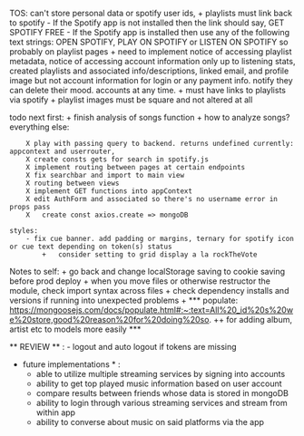 TOS: can't store personal data or spotify user ids,
    + playlists must link back to spotify
        - If the Spotify app is not installed then the link should say, GET SPOTIFY FREE
        - If the Spotify app is installed then use any of the following text strings: OPEN SPOTIFY, PLAY ON SPOTIFY or LISTEN ON SPOTIFY so probably on playlist pages
    + need to implement notice of accessing playlist metadata, notice of accessing account information only up to listening stats, created playlists and associated info/descriptions, linked email, and profile image but not account information for login or any payment info. notify they can delete their mood. accounts at any time.
    + must have links to playlists via spotify
    + playlist images must be square and not altered at all

todo next
    first:
        +   finish analysis of songs function
        +   how to analyze songs?
    everything else:

        X play with passing query to backend. returns undefined currently: appcontext and userrouter,
        X create consts gets for search in spotify.js
        X implement routing between pages at certain endpoints
        X fix searchbar and import to main view
        X routing between views
        X implement GET functions into appContext
        X edit AuthForm and associated so there's no username error in props pass
        X   create const axios.create => mongoDB
    
    styles:
        - fix cue banner. add padding or margins, ternary for spotify icon or cue text depending on token(s) status
            +   consider setting to grid display a la rockTheVote

Notes to self:
    + go back and change localStorage saving to cookie saving before prod deploy
    + when you move files or otherwise restructor the module, check import syntax across files
    + check dependency installs and versions if running into unexpected problems
    + *** populate: https://mongoosejs.com/docs/populate.html#:~:text=All%20_id%20s%20we%20store,good%20reason%20for%20doing%20so.
      ++  for adding album, artist etc to models more easily ***

** REVIEW ** :
    - logout and auto logout if tokens are missing

* future implementations * :
    - able to utilize multiple streaming services by signing into accounts
    - ability to get top played music information based on user account
    - compare results between friends whose data is stored in mongoDB
    - ability to login through various streaming services and stream from within app
    - ability to converse about music on said platforms via the app